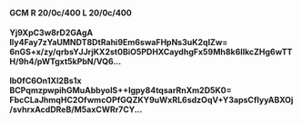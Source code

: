 #### GCM R 20/0c/400 L 20/0c/400
**Yj9XpC3w8rD2GAgA**<br/>**lly4Fay7zYaUMNDT8DtRahi9Em6swaFHpNs3uK2qIZw=**<br/>**6nGS+x/zy/qrbsYJJrjKX2st0BiO5PDHXCaydhgFx59Mh8k6IlkcZHg6wTTH/9h4/pWTgxt5kPbN/VQ6...**<br/><br/>
**lb0fC6On1XI2Bs1x**<br/>**BCPqmzpwpihGMuAbbyolS++lgpy84tqsarRnXm2D5K0=**<br/>**FbcCLaJhmqHC2OfwmcOPfGQZKY9uWxRL6sdzOqV+Y3apsCfIyyABXOj/svhrxAcdDReB/M5axCWRr7CY...**